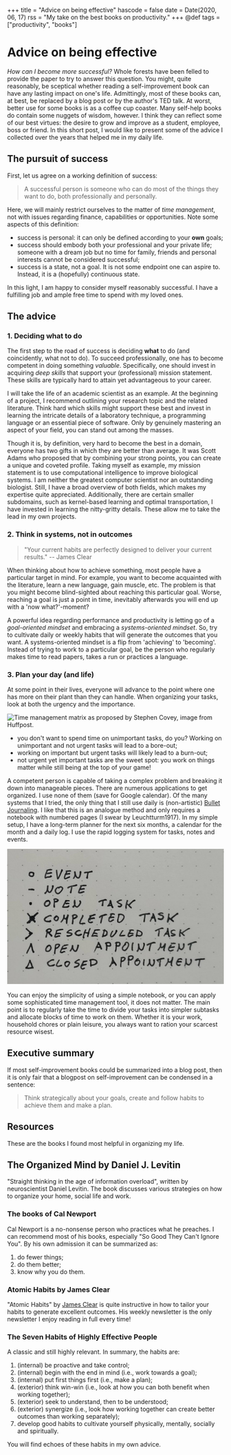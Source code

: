 +++
title = "Advice on being effective"
hascode = false
date = Date(2020, 06, 17)
rss = "My take on the best books on productivity."
+++
@def tags = ["productivity", "books"]

# Advice on being effective

*How can I become more successful?* Whole forests have been felled to provide the paper to try to answer this question. You might, quite reasonably, be sceptical whether reading a self-improvement book can have any lasting impact on one's life. Admittingly, most of these books can, at best, be replaced by a blog post or by the author's TED talk. At worst, better use for some books is as a coffee cup coaster. Many self-help books do contain some nuggets of wisdom, however. I think they can reflect some of our best virtues: the desire to grow and improve as a student, employee, boss or friend. In this short post, I would like to present some of the advice I collected over the years that helped me in my daily life.

## The pursuit of success

First, let us agree on a working definition of success:

> A successful person is someone who can do most of the things they want to do, both professionally and personally.

Here, we will mainly restrict ourselves to the matter of *time management*, not with issues regarding finance, capabilities or opportunities. Note some aspects of this definition:

- success is personal: it can only be defined according to your **own** goals;
- success should embody both your professional and your private life; someone with a dream job but no time for family, friends and personal interests cannot be considered successful;
- success is a state, not a goal. It is not some endpoint one can aspire to. Instead, it is a (hopefully) continuous state.

In this light, I am happy to consider myself reasonably successful. I have a fulfilling job and ample free time to spend with my loved ones.

## The advice

### 1. Deciding what to do

The first step to the road of success is deciding **what** to do (and coincidently, what not to do). To succeed professionally, one has to become competent in doing something *valuable*. Specifically, one should invest in acquiring *deep skills* that support your (professional) mission statement. These skills are typically hard to attain yet advantageous to your career.

I will take the life of an academic scientist as an example. At the beginning of a project, I recommend outlining your research topic and the related literature. Think hard which skills might support these best and invest in learning the intricate details of a laboratory technique, a programming language or an essential piece of software. Only by genuinely mastering an aspect of your field, you can stand out among the masses.

Though it is, by definition, very hard to become the best in a domain, everyone has two gifts in which they are better than average. It was Scott Adams who proposed that by combining your strong points, you can create a unique and coveted profile. Taking myself as example, my mission statement is to use computational intelligence to improve biological systems. I am neither the greatest computer scientist nor an outstanding biologist. Still, I have a broad overview of both fields, which makes my expertise quite appreciated. Additionally, there are certain smaller subdomains, such as kernel-based learning and optimal transportation, I have invested in learning the nitty-gritty details. These allow me to take the lead in my own projects.

### 2. Think in systems, not in outcomes

> "Your current habits are perfectly designed to deliver your current results." -- James Clear

When thinking about how to achieve something, most people have a particular target in mind. For example, you want to become acquainted with the literature, learn a new language, gain muscle, etc. The problem is that you might become blind-sighted about reaching this particular goal. Worse, reaching a goal is just a point in time, inevitably afterwards you will end up with a 'now what?'-moment?

A powerful idea regarding performance and productivity is letting go of a *goal-oriented mindset* and embracing a *systems-oriented mindset*. So, try to cultivate daily or weekly habits that will generate the outcomes that you want. A systems-oriented mindset is a flip from 'achieving' to 'becoming'. Instead of trying to work to a particular goal, be the person who regularly makes time to read papers, takes a run or practices a language.

### 3. Plan your day (and life)

At some point in their lives, everyone will advance to the point where one has more on their plant than they can handle. When organizing your tasks, look at both the urgency and the importance.

![Time management matrix as proposed by Stephen Covey, image from Huffpost.](../images/2020_productivity/timemanagement.png)

- you don't want to spend time on unimportant tasks, do you? Working on unimportant and not urgent tasks will lead to a bore-out;
- working on important but urgent tasks will likely lead to a burn-out;
- not urgent yet important tasks are the sweet spot: you work on things matter while still being at the top of your game!

A competent person is capable of taking a complex problem and breaking it down into manageable pieces. There are numerous applications to get organized. I use none of them (save for Google calendar). Of the many systems that I tried, the only thing that I still use daily is (non-artistic) [Bullet Journaling](https://bulletjournal.com/). I like that this is an analogue method and only requires a notebook with numbered pages (I swear by Leuchtturm1917). In my simple setup, I have a long-term planner for the next six months, a calendar for the month and a daily log. I use the rapid logging system for tasks, notes and events.

![The main types of items in rapid logging. Note that rapid logging matches splendidly with dotted paper.](/images/2020_productivity/rapidlogging.jpg)

You can enjoy the simplicity of using a simple notebook, or you can apply some sophisticated time management tool, it does not matter. The main point is to regularly take the time to divide your tasks into simpler subtasks and allocate blocks of time to work on them. Whether it is your work, household chores or plain leisure, you always want to ration your scarcest resource wisest.

## Executive summary

If most self-improvement books could be summarized into a blog post, then it is only fair that a blogpost on self-improvement can be condensed in a sentence:

> Think strategically about your goals, create and follow habits to achieve them and make a plan.

## Resources

These are the books I found most helpful in organizing my life.

## The Organized Mind by Daniel J. Levitin

"Straight thinking in the age of information overload", written by neuroscientist Daniel Levitin. The book discusses various strategies on how to organize your home, social life and work.

### The books of Cal Newport

Cal Newport is a no-nonsense person who practices what he preaches. I can recommend most of his books, especially "So Good They Can't Ignore You". By his own admission it can be summarized as:

1. do fewer things;
2. do them better;
3. know why you do them.

### Atomic Habits by James Clear

"Atomic Habits" by [James Clear](https://jamesclear.com/) is quite instructive in how to tailor your habits to generate excellent outcomes. His weekly newsletter is the only newsletter I enjoy reading in full every time!

### The Seven Habits of Highly Effective People

A classic and still highly relevant. In summary, the habits are:

1. (internal) be proactive and take control;
2. (internal) begin with the end in mind (i.e., work towards a goal);
3. (internal) put first things first (i.e., make a plan);
4. (exterior) think win-win (i.e., look at how you can both benefit when working together);
5. (exterior) seek to understand, then to be understood;
6. (exterior) synergize (i.e., look how working together can create better outcomes than working separately);
7. develop good habits to cultivate yourself physically, mentally, socially and spiritually.

You will find echoes of these habits in my own advice.
